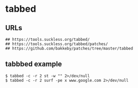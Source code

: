 tabbed
======

## URLs

```
## https://tools.suckless.org/tabbed/
## https://tools.suckless.org/tabbed/patches/
## https://github.com/bakkeby/patches/tree/master/tabbed
```

## tabbbed example

```
$ tabbed -c -r 2 st -w "" 2>/dev/null
$ tabbed -c -r 2 surf -pe x www.google.com 2>/dev/null
```
